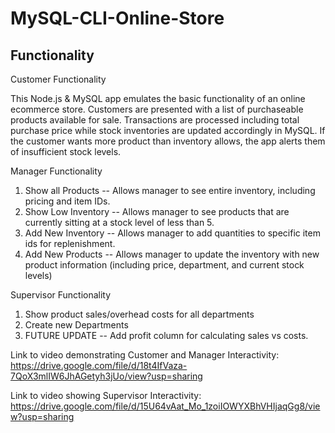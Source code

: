 # MySQL-CLI-Online-Store

## Functionality
Customer Functionality

This Node.js & MySQL app emulates the basic functionality of an online ecommerce store.
Customers are presented with a list of purchaseable products available for sale.
Transactions are processed including total purchase price while stock inventories are updated accordingly in MySQL. If the customer wants more product than inventory allows, the app alerts them of insufficient stock levels.

Manager Functionality

1. Show all Products -- Allows manager to see entire inventory, including pricing and item IDs.
2. Show Low Inventory -- Allows manager to see products that are currently sitting at a stock level of less than 5.
3. Add New Inventory -- Allows manager to add quantities to specific item ids for replenishment.
4. Add New Products -- Allows manager to update the inventory with new product information (including price, department, and current stock levels)

Supervisor Functionality
1. Show product sales/overhead costs for all departments
2. Create new Departments
3. FUTURE UPDATE -- Add profit column for calculating sales vs costs.


Link to video demonstrating Customer and Manager Interactivity:
https://drive.google.com/file/d/18t4IfVaza-7QoX3mlIW6JhAGetyh3jUo/view?usp=sharing

Link to video showing Supervisor Interactivity:
https://drive.google.com/file/d/15U64vAat_Mo_1zoiIOWYXBhVHIjaqGg8/view?usp=sharing

